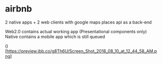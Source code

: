 # airbnb

2 native apps + 2 web clients with google maps places api as a back-end

Web2.0 contains actual working app (Presentational components only)
Native contains a mobile app which is still queued

()[https://preview.ibb.co/g8Th6U/Screen_Shot_2018_08_10_at_12_44_58_AM.png]
